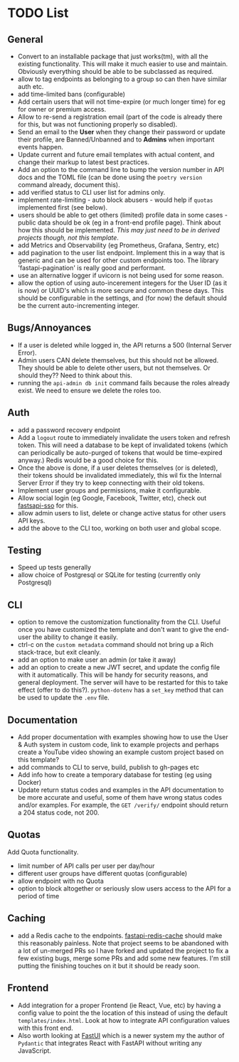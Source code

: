 # TODO List

## General

- Convert to an installable package that just works(tm), with all the existing
  functionality. This will make it much easier to use and maintain. Obviously
  everything should be able to be subclassed as required.
- allow to tag endpoints as belonging to a group so can then have similar auth
  etc.
- add time-limited bans (configurable)
- Add certain users that will not time-expire (or much longer time) for eg for
  owner or premium access.
- Allow to re-send a registration email (part of the code is already there for
  this, but was not functioning properly so disabled).
- Send an email to the **User** when they change their password or update their
  profile, are Banned/Unbanned and to **Admins** when important events happen.
- Update current and future email templates with actual content, and change
  their markup to latest best practices.
- Add an option to the command line to bump the version number in API docs and
  the TOML file (can be done using the `poetry version` command already,
  document this).
- add verified status to CLI user list for admins only.
- implement rate-limiting - auto block abusers - would help if `quotas`
  implemented first (see below).
- users should be able to get others (limited) profile data in some cases -
  public data should be ok (eg in a front-end profile page). Think about how
  this should be implemented. *This may just need to be in derived projects
  though, not this template*.
- add Metrics and Observability (eg Prometheus, Grafana, Sentry, etc)
- add pagination to the user list endpoint. Implement this in a way that is
  generic and can be used for other custom endpoints too. The library
  'fastapi-pagination' is really good and performant.
- use an alternative logger if uvicorn is not being used for some reason.
- allow the option of using auto-incerement integers for the User ID (as it is
  now) or UUID's which is more secure and common these days. This should be
  configurable in the settings, and (for now) the default should be the current
  auto-incrementing integer.

## Bugs/Annoyances

- If a user is deleted while logged in, the API returns a 500 (Internal Server
   Error).
- Admin users CAN delete themselves, but this should not be allowed. They should
  be able to delete other users, but not themselves. Or should they?? Need to
  think about this.
- running the `api-admin db init` command fails because the roles already
  exist. We need to ensure we delete the roles too.

## Auth

- add a password recovery endpoint
- Add a `logout` route to immediately invalidate the users token and refresh
  token. This will need a database to be kept of invalidated tokens (which can
  periodically be auto-purged of tokens that would be time-expired anyway.)
  Redis would be a good choice for this.
- Once the above is done, if a user deletes themselves (or is deleted), their
  tokens should be invalidated immediately, this wil fix the Internal Server
  Error if they try to keep connecting with their old tokens.
- Implement user groups and permissions, make it configurable.
- Allow social login (eg Google, Facebook, Twitter, etc), check out
  [fastsapi-sso](https://github.com/tomasvotava/fastapi-sso) for this.
- allow admin users to list, delete or change active status for other users API
  keys.
- add the above to the CLI too, working on both user and global scope.

## Testing

- Speed up tests generally
- allow choice of Postgresql or SQLite for testing (currently only Postgresql)

## CLI

- option to remove the customization functionality from the CLI. Useful once you
  have customized the template and don't want to give the end-user the ability to
  change it easily.
- ctrl-c on the `custom metadata` command should not bring up a Rich
  stack-trace, but exit cleanly.
- add an option to make user an admin (or take it away)
- add an option to create a new JWT secret, and update the config file with it
  automatically. This will be handy for security reasons, and general
  deployment. The server will have to be restarted for this to take effect
  (offer to do this?). `python-dotenv` has a `set_key` method that can be used
  to update the `.env` file.

## Documentation

- Add proper documentation with examples showing how to use the User & Auth
  system in custom code, link to example projects and perhaps create a YouTube
  video showing an example custom project based on this template?
- add commands to CLI to serve, build, publish to gh-pages etc
- Add info how to create a temporary database for testing (eg using Docker)
- Update return status codes and examples in the API documentation to be more
  accurate and useful, some of them have wrong status codes and/or examples. For
  example, the `GET /verify/` endpoint should return a 204 status code, not 200.

## Quotas

Add Quota functionality.

- limit number of API calls per user per day/hour
- different user groups have different quotas (configurable)
- allow endpoint with no Quota
- option to block altogether or seriously slow users access to the API for a
  period of time

## Caching

- add a Redis cache to the endpoints.
  [fastapi-redis-cache](https://pypi.org/project/fastapi-redis-cache/) should
  make this reasonably painless. Note that project seems to be abandoned with a
  lot of un-merged PRs so I have forked and updated the project to fix a few
  existing bugs, merge some PRs and add some new features. I'm still putting the
  finishing touches on it but it should be ready soon.

## Frontend

- Add integration for a proper Frontend (ie React, Vue, etc) by having a config
  value to point the the location of this instead of using the default
  `templates/index.html`. Look at how to integrate API configuration values with
  this front end.
- Also worth looking at [FastUI](https://github.com/pydantic/FastUI) which is a
  newer system my the author of `Pydantic` that integrates React with FastAPI
  without writing any JavaScript.
